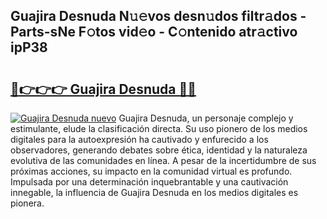 ## Guajira Desnuda N𝚞𝚎vos desn𝚞dos filtr𝚊dos - Parts-sNe F𝚘tos vid𝚎o - C𝚘ntenido atr𝚊ctivo ipP38

# <h2><a href="http://mb3mxe.tromn.icu/?c=Guajira+Desnuda">🔗👉👉👉 Guajira Desnuda 🔗🔗</a></h2>

[![Guajira Desnuda nuevo](https://i.imgur.com/pEAQMta.gif)](http://mb3mxe.tromn.icu/?c=Guajira+Desnuda)
Guajira Desnuda, un personaje complejo y estimulante, elude la clasificación directa. Su uso pionero de los medios digitales para la autoexpresión ha cautivado y enfurecido a los observadores, generando debates sobre ética, identidad y la naturaleza evolutiva de las comunidades en línea. A pesar de la incertidumbre de sus próximas acciones, su impacto en la comunidad virtual es profundo. Impulsada por una determinación inquebrantable y una cautivación innegable, la influencia de Guajira Desnuda en los medios digitales es pionera.
